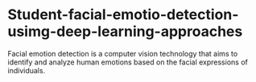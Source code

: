 # Student-facial-emotio-detection-usimg-deep-learning-approaches
Facial emotion detection is a computer vision technology that aims to identify and analyze human emotions based on the facial expressions of individuals. 
